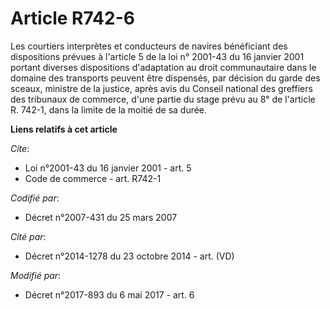 # Article R742-6

Les courtiers interprètes et conducteurs de navires bénéficiant des dispositions prévues à l'article 5 de la loi n° 2001-43
du 16 janvier 2001 portant diverses dispositions d'adaptation au droit communautaire dans le domaine des transports peuvent
être dispensés, par décision du garde des sceaux, ministre de la justice, après avis du Conseil national des greffiers des
tribunaux de commerce, d'une partie du stage prévu au 8° de l'article R. 742-1, dans la limite de la moitié de sa durée.

**Liens relatifs à cet article**

_Cite_:

  - Loi n°2001-43 du 16 janvier 2001 - art. 5
  - Code de commerce - art. R742-1

_Codifié par_:

  - Décret n°2007-431 du 25 mars 2007

_Cité par_:

  - Décret n°2014-1278 du 23 octobre 2014 - art. (VD)

_Modifié par_:

  - Décret n°2017-893 du 6 mai 2017 - art. 6
